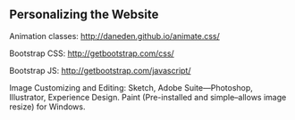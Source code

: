## Personalizing the Website

Animation classes:  http://daneden.github.io/animate.css/

Bootstrap CSS:      http://getbootstrap.com/css/

Bootstrap JS:       http://getbootstrap.com/javascript/

Image Customizing and Editing: Sketch, Adobe Suite—Photoshop, Illustrator, Experience Design. Paint (Pre-installed and simple–allows image resize) for Windows.
